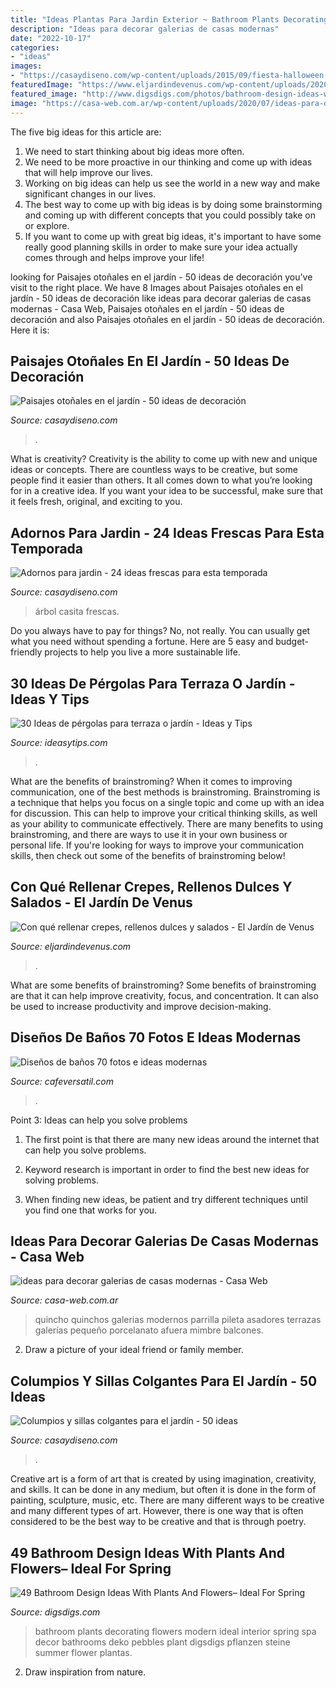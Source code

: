 ```yaml
---
title: "Ideas Plantas Para Jardin Exterior ~ Bathroom Plants Decorating Flowers Modern Ideal Interior Spring Spa Decor Bathrooms Deko Pebbles Plant Digsdigs Pflanzen Steine Summer Flower Plantas"
description: "Ideas para decorar galerias de casas modernas"
date: "2022-10-17"
categories:
- "ideas"
images:
- "https://casaydiseno.com/wp-content/uploads/2015/09/fiesta-halloween-deco-jardin.jpg"
featuredImage: "https://www.eljardindevenus.com/wp-content/uploads/2020/07/con-que-rellenar-crepes-2.jpg"
featured_image: "http://www.digsdigs.com/photos/bathroom-design-ideas-with-plants-and-flowers-ideal-for-spring-36.jpg"
image: "https://casa-web.com.ar/wp-content/uploads/2020/07/ideas-para-decorar-galerias-de-casas-modernas.jpg"
---
```



The five big ideas for this article are:
1. We need to start thinking about big ideas more often. 
2. We need to be more proactive in our thinking and come up with ideas that will help improve our lives. 
3. Working on big ideas can help us see the world in a new way and make significant changes in our lives. 
4. The best way to come up with big ideas is by doing some brainstorming and coming up with different concepts that you could possibly take on or explore. 
5. If you want to come up with great big ideas, it's important to have some really good planning skills in order to make sure your idea actually comes through and helps improve your life!

	

		
looking for Paisajes otoñales en el jardín - 50 ideas de decoración you've visit to the right place. We have 8 Images about Paisajes otoñales en el jardín - 50 ideas de decoración like ideas para decorar galerias de casas modernas - Casa Web, Paisajes otoñales en el jardín - 50 ideas de decoración and also Paisajes otoñales en el jardín - 50 ideas de decoración. Here it is:
		
    
## Paisajes Otoñales En El Jardín - 50 Ideas De Decoración

<img loading=lazy src="https://casaydiseno.com/wp-content/uploads/2015/09/fiesta-halloween-deco-jardin.jpg" onerror="this.onerror=null;this.src='https://tse2.mm.bing.net/th?id=OIP.r-gy7o-TXe034R9zXEy2KAHaLG&amp;pid=15.1';" alt="Paisajes otoñales en el jardín - 50 ideas de decoración">

_Source: casaydiseno.com_

>. 

	

What is creativity?
Creativity is the ability to come up with new and unique ideas or concepts. There are countless ways to be creative, but some people find it easier than others. It all comes down to what you’re looking for in a creative idea. If you want your idea to be successful, make sure that it feels fresh, original, and exciting to you.

    
## Adornos Para Jardin - 24 Ideas Frescas Para Esta Temporada

<img loading=lazy src="https://casaydiseno.com/wp-content/uploads/2016/05/adornos-para-jardin-arbol.jpg" onerror="this.onerror=null;this.src='https://tse1.mm.bing.net/th?id=OIP.FjDzVFIBrNx38nAMaPrptgHaLH&amp;pid=15.1';" alt="Adornos para jardin - 24 ideas frescas para esta temporada">

_Source: casaydiseno.com_

>árbol casita frescas. 

	

Do you always have to pay for things? No, not really. You can usually get what you need without spending a fortune. Here are 5 easy and budget-friendly projects to help you live a more sustainable life.

    
## 30 Ideas De Pérgolas Para Terraza O Jardín - Ideas Y Tips

<img loading=lazy src="https://ideasytips.com/wp-content/uploads/2020/11/pergola24.jpg" onerror="this.onerror=null;this.src='https://tse2.mm.bing.net/th?id=OIP.Wjos97J3gDNz3mZHXPrhtgHaJ3&amp;pid=15.1';" alt="30 Ideas de pérgolas para terraza o jardín - Ideas y Tips">

_Source: ideasytips.com_

>. 

	

What are the benefits of brainstroming?
When it comes to improving communication, one of the best methods is brainstroming. Brainstroming is a technique that helps you focus on a single topic and come up with an idea for discussion. This can help to improve your critical thinking skills, as well as your ability to communicate effectively. There are many benefits to using brainstroming, and there are ways to use it in your own business or personal life. If you're looking for ways to improve your communication skills, then check out some of the benefits of brainstroming below!

    
## Con Qué Rellenar Crepes, Rellenos Dulces Y Salados - El Jardín De Venus

<img loading=lazy src="https://www.eljardindevenus.com/wp-content/uploads/2020/07/con-que-rellenar-crepes-2.jpg" onerror="this.onerror=null;this.src='https://tse4.mm.bing.net/th?id=OIP.0aXmZTsUZBtn4HWayBHnuwHaE8&amp;pid=15.1';" alt="Con qué rellenar crepes, rellenos dulces y salados - El Jardín de Venus">

_Source: eljardindevenus.com_

>. 

	

What are some benefits of brainstroming?
Some benefits of brainstroming are that it can help improve creativity, focus, and concentration. It can also be used to increase productivity and improve decision-making.

    
## Diseños De Baños 70 Fotos E Ideas Modernas

<img loading=lazy src="https://cafeversatil.com/bricoydeco/wp-content/uploads/2018/06/02_guetzli-1.jpg" onerror="this.onerror=null;this.src='https://tse4.mm.bing.net/th?id=OIP.eDZ2He26cQ36KxXbxhXgGAHaLM&amp;pid=15.1';" alt="Diseños de baños 70 fotos e ideas modernas">

_Source: cafeversatil.com_

>. 

	

Point 3: Ideas can help you solve problems
1. The first point is that there are many new ideas around the internet that can help you solve problems.
2. Keyword research is important in order to find the best new ideas for solving problems.

3. When finding new ideas, be patient and try different techniques until you find one that works for you.

    
## Ideas Para Decorar Galerias De Casas Modernas - Casa Web

<img loading=lazy src="https://casa-web.com.ar/wp-content/uploads/2020/07/ideas-para-decorar-galerias-de-casas-modernas.jpg" onerror="this.onerror=null;this.src='https://tse3.mm.bing.net/th?id=OIP.mnkjVZL4nj6okAaazEMMSwAAAA&amp;pid=15.1';" alt="ideas para decorar galerias de casas modernas - Casa Web">

_Source: casa-web.com.ar_

>quincho quinchos galerias modernos parrilla pileta asadores terrazas galerías pequeño porcelanato afuera mimbre balcones. 

	

2. Draw a picture of your ideal friend or family member.

    
## Columpios Y Sillas Colgantes Para El Jardín - 50 Ideas

<img loading=lazy src="https://casaydiseno.com/wp-content/uploads/2015/06/silla-colgante-mimbre-marron.jpeg" onerror="this.onerror=null;this.src='https://tse3.mm.bing.net/th?id=OIP.XqZkspmocdfQU8NPbALOZAHaK2&amp;pid=15.1';" alt="Columpios y sillas colgantes para el jardín - 50 ideas">

_Source: casaydiseno.com_

>. 

	

Creative art is a form of art that is created by using imagination, creativity, and skills. It can be done in any medium, but often it is done in the form of painting, sculpture, music, etc. There are many different ways to be creative and many different types of art. However, there is one way that is often considered to be the best way to be creative and that is through poetry.

    
## 49 Bathroom Design Ideas With Plants And Flowers– Ideal For Spring

<img loading=lazy src="http://www.digsdigs.com/photos/bathroom-design-ideas-with-plants-and-flowers-ideal-for-spring-36.jpg" onerror="this.onerror=null;this.src='https://tse3.mm.bing.net/th?id=OIP.6zrHCL42wLEVvgqF0KedRgAAAA&amp;pid=15.1';" alt="49 Bathroom Design Ideas With Plants And Flowers– Ideal For Spring">

_Source: digsdigs.com_

>bathroom plants decorating flowers modern ideal interior spring spa decor bathrooms deko pebbles plant digsdigs pflanzen steine summer flower plantas. 

	

2. Draw inspiration from nature.

